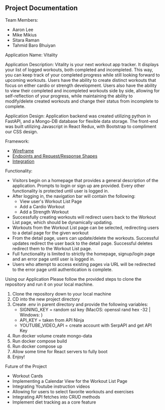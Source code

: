 ## Project Documentation

Team Members:
- Aaron Lee
- Mike Mikius
- Sitara Raman
- Tahmid Baro Bhuiyan

Application Name: Vitality

Application Description: Vitality is your next  workout app tracker. It displays your list of logged workouts, both completed and incompleted. This way, you can keep track of your completed progress while still looking forward to upcoming workouts. Users have the ability to create distinct workouts that focus on either cardio or strength development. Users also have the ability to view their completed and incompleted workouts side by side, allowing for self-reflection of your progress, while maintaining the ability to modify/delete created workouts and change their status from incomplete to complete.

Application Design:
Application backend was created utilizing python in FastAPI, and a Mongo-DB database for flexible data storage. The front-end was built utilizing Javascript in React Redux, with Bootstrap to compliment our CSS design.

Framework:
- [Wireframe](docs/Project_Wireframes.png)
- [Endpoints and Request/Response Shapes](docs/API_ENDPOINTS.MD)
- [Integration](docs/Integrations.md)

Functionality:
- Visitors begin on a homepage that provides a general description of the application. Prompts to login or sign up are provided. Every other functionality is protected until user is logged in.
- After logging in, the navigation bar will contain the following:
    - View user's Workout List Page
    - Add a Cardio Workout
    - Add a Strength Workout
- Successfully creating workouts will redirect users back to the Workout List page, which should be dynamically updating.
- Workouts from the Workout List page can be selected, redirecting users to a detail page for the given workout
- From the detail page, users can update/delete the workouts. Successful updates redirect the user back to the detail page. Successful deletes redirect them to the Workout List page.
- Full functionality is limited to strictly the homepage, signup/login page and an error page until user is logged in.
- Users who attempt to access existing pages via URL will be redirected to the error page until authentication is complete.

Using our Application
Please follow the provided steps to clone the repository and run it on your local machine.
1. Clone the repository down to your local machine
2. CD into the new project directory
3. Create .env in parent directory and provide the following variables:
    - SIGNING_KEY = random ssl key (MacOS: openssl rand hex -32 | Windows: )
    - API_KEY = taken from API Ninja
    - YOUTUBE_VIDEO_API = create account with SerpAPI and get API Key
4. Run docker volume create mongo-data
5. Run docker compose build
6. Run docker compose up
7. Allow some time for React servers to fully boot
8. Enjoy!

Future of the Project
- Workout Cards
- Implementing a Calendar View for the Workout List Page
- Integrating Youtube instruction videos
- Allowing for users to select favorite workouts and exercises
- Integrating API fetches into CRUD methods
- Implement diet tracking as a core feature
